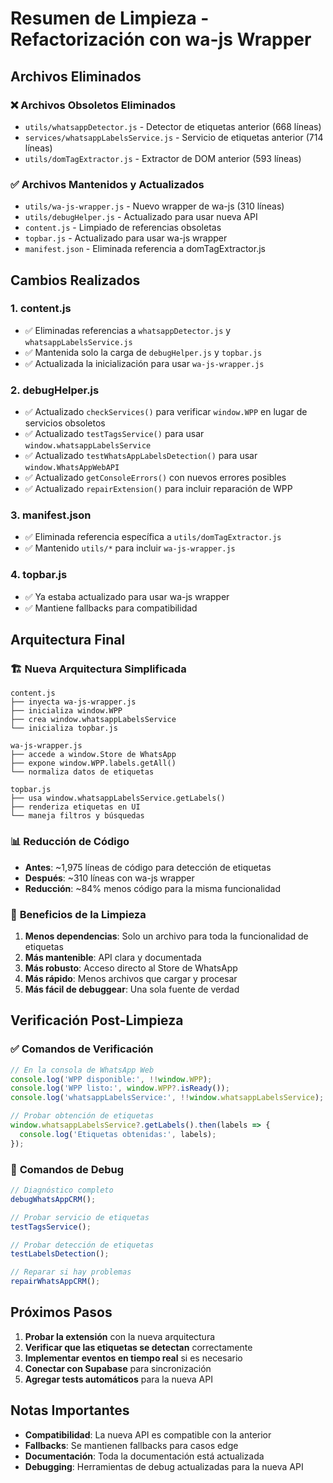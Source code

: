 # Resumen de Limpieza - Refactorización con wa-js Wrapper

## Archivos Eliminados

### ❌ **Archivos Obsoletos Eliminados**
- `utils/whatsappDetector.js` - Detector de etiquetas anterior (668 líneas)
- `services/whatsappLabelsService.js` - Servicio de etiquetas anterior (714 líneas)
- `utils/domTagExtractor.js` - Extractor de DOM anterior (593 líneas)

### ✅ **Archivos Mantenidos y Actualizados**
- `utils/wa-js-wrapper.js` - Nuevo wrapper de wa-js (310 líneas)
- `utils/debugHelper.js` - Actualizado para usar nueva API
- `content.js` - Limpiado de referencias obsoletas
- `topbar.js` - Actualizado para usar wa-js wrapper
- `manifest.json` - Eliminada referencia a domTagExtractor.js

## Cambios Realizados

### 1. **content.js**
- ✅ Eliminadas referencias a `whatsappDetector.js` y `whatsappLabelsService.js`
- ✅ Mantenida solo la carga de `debugHelper.js` y `topbar.js`
- ✅ Actualizada la inicialización para usar `wa-js-wrapper.js`

### 2. **debugHelper.js**
- ✅ Actualizado `checkServices()` para verificar `window.WPP` en lugar de servicios obsoletos
- ✅ Actualizado `testTagsService()` para usar `window.whatsappLabelsService`
- ✅ Actualizado `testWhatsAppLabelsDetection()` para usar `window.WhatsAppWebAPI`
- ✅ Actualizado `getConsoleErrors()` con nuevos errores posibles
- ✅ Actualizado `repairExtension()` para incluir reparación de WPP

### 3. **manifest.json**
- ✅ Eliminada referencia específica a `utils/domTagExtractor.js`
- ✅ Mantenido `utils/*` para incluir `wa-js-wrapper.js`

### 4. **topbar.js**
- ✅ Ya estaba actualizado para usar wa-js wrapper
- ✅ Mantiene fallbacks para compatibilidad

## Arquitectura Final

### 🏗️ **Nueva Arquitectura Simplificada**
```
content.js
├── inyecta wa-js-wrapper.js
├── inicializa window.WPP
├── crea window.whatsappLabelsService
└── inicializa topbar.js

wa-js-wrapper.js
├── accede a window.Store de WhatsApp
├── expone window.WPP.labels.getAll()
└── normaliza datos de etiquetas

topbar.js
├── usa window.whatsappLabelsService.getLabels()
├── renderiza etiquetas en UI
└── maneja filtros y búsquedas
```

### 📊 **Reducción de Código**
- **Antes**: ~1,975 líneas de código para detección de etiquetas
- **Después**: ~310 líneas con wa-js wrapper
- **Reducción**: ~84% menos código para la misma funcionalidad

### 🎯 **Beneficios de la Limpieza**
1. **Menos dependencias**: Solo un archivo para toda la funcionalidad de etiquetas
2. **Más mantenible**: API clara y documentada
3. **Más robusto**: Acceso directo al Store de WhatsApp
4. **Más rápido**: Menos archivos que cargar y procesar
5. **Más fácil de debuggear**: Una sola fuente de verdad

## Verificación Post-Limpieza

### ✅ **Comandos de Verificación**
```javascript
// En la consola de WhatsApp Web
console.log('WPP disponible:', !!window.WPP);
console.log('WPP listo:', window.WPP?.isReady());
console.log('whatsappLabelsService:', !!window.whatsappLabelsService);

// Probar obtención de etiquetas
window.whatsappLabelsService?.getLabels().then(labels => {
  console.log('Etiquetas obtenidas:', labels);
});
```

### 🔧 **Comandos de Debug**
```javascript
// Diagnóstico completo
debugWhatsAppCRM();

// Probar servicio de etiquetas
testTagsService();

// Probar detección de etiquetas
testLabelsDetection();

// Reparar si hay problemas
repairWhatsAppCRM();
```

## Próximos Pasos

1. **Probar la extensión** con la nueva arquitectura
2. **Verificar que las etiquetas se detectan** correctamente
3. **Implementar eventos en tiempo real** si es necesario
4. **Conectar con Supabase** para sincronización
5. **Agregar tests automáticos** para la nueva API

## Notas Importantes

- **Compatibilidad**: La nueva API es compatible con la anterior
- **Fallbacks**: Se mantienen fallbacks para casos edge
- **Documentación**: Toda la documentación está actualizada
- **Debugging**: Herramientas de debug actualizadas para la nueva API 